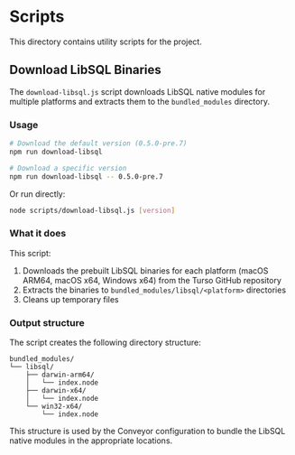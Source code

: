 # Scripts

This directory contains utility scripts for the project.

## Download LibSQL Binaries

The `download-libsql.js` script downloads LibSQL native modules for multiple platforms and extracts them to the `bundled_modules` directory.

### Usage

```bash
# Download the default version (0.5.0-pre.7)
npm run download-libsql

# Download a specific version
npm run download-libsql -- 0.5.0-pre.7
```

Or run directly:

```bash
node scripts/download-libsql.js [version]
```

### What it does

This script:

1. Downloads the prebuilt LibSQL binaries for each platform (macOS ARM64, macOS x64, Windows x64) from the Turso GitHub repository
2. Extracts the binaries to `bundled_modules/libsql/<platform>` directories
3. Cleans up temporary files

### Output structure

The script creates the following directory structure:

```
bundled_modules/
└── libsql/
    ├── darwin-arm64/
    │   └── index.node
    ├── darwin-x64/
    │   └── index.node
    └── win32-x64/
        └── index.node
```

This structure is used by the Conveyor configuration to bundle the LibSQL native modules in the appropriate locations. 
